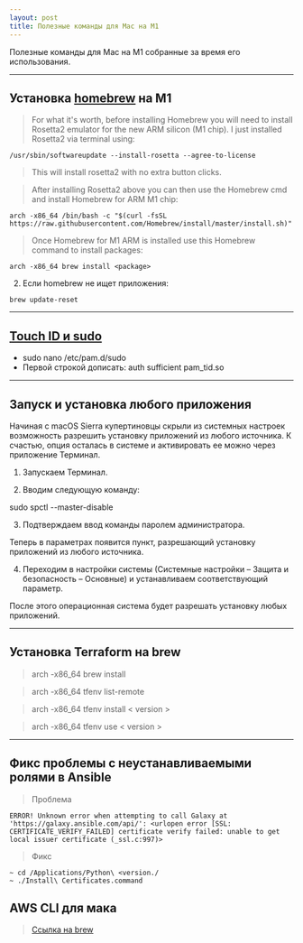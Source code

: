 ```yaml
---
layout: post
title: Полезные команды для Mac на M1
---
```


Полезные команды для Mac на M1 собранные за время его использования.

____
## Установка [homebrew](https://docs.brew.sh/) на M1

> For what it's worth, before installing Homebrew you will need to install Rosetta2 emulator for the new ARM silicon (M1 chip). I just installed Rosetta2 via terminal using:
```
/usr/sbin/softwareupdate --install-rosetta --agree-to-license
```
> This will install rosetta2 with no extra button clicks.

> After installing Rosetta2 above you can then use the Homebrew cmd and install Homebrew for ARM M1 chip:  
```
arch -x86_64 /bin/bash -c "$(curl -fsSL https://raw.githubusercontent.com/Homebrew/install/master/install.sh)"
```
> Once Homebrew for M1 ARM is installed use this Homebrew command to install packages:   <package>
```
arch -x86_64 brew install <package>
```
2) Если homebrew не ищет приложения:
```
brew update-reset
```

____
## [Touch ID и sudo ](https://appleinsider.ru/tips-tricks/kak-ispolzovat-touch-id-v-terminale.html)

  - sudo nano /etc/pam.d/sudo
  - Первой строкой дописать: auth sufficient pam_tid.so

____
## Запуск и установка любого приложения
  Начиная с macOS Sierra купертиновцы скрыли из системных настроек возможность разрешить установку приложений из любого источника. К счастью, опция осталась в системе и активировать ее можно через приложение Терминал.

1. Запускаем Терминал.

2. Вводим следующую команду:

sudo spctl --master-disable

3. Подтверждаем ввод команды паролем администратора.

Теперь в параметрах появится пункт, разрешающий установку приложений из любого источника.

4. Переходим в настройки системы (Системные настройки – Защита и безопасность – Основные) и устанавливаем соответствующий параметр.

После этого операционная система будет разрешать установку любых приложений.

____
## Установка Terraform на brew
> arch -x86_64 brew install

> arch -x86_64 tfenv list-remote

> arch -x86_64 tfenv install < version >

> arch -x86_64 tfenv use < version >

____
## Фикс проблемы с неустанавливаемыми ролями в Ansible
> Проблема
```
ERROR! Unknown error when attempting to call Galaxy at 'https://galaxy.ansible.com/api/': <urlopen error [SSL: CERTIFICATE_VERIFY_FAILED] certificate verify failed: unable to get local issuer certificate (_ssl.c:997)>
```

> Фикс
```
~ cd /Applications/Python\ <version./
~ ./Install\ Certificates.command
```

## AWS CLI для мака
> [Ссылка на brew](https://formulae.brew.sh/formula/awscli)